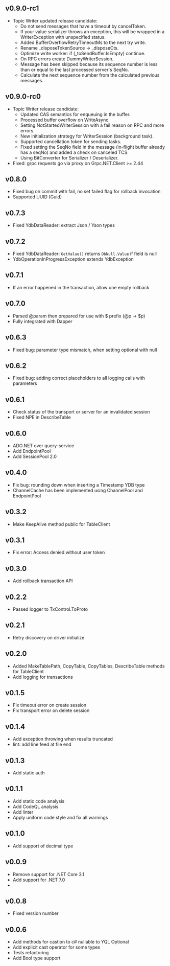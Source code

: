 ## v0.9.0-rc1
- Topic Writer updated release candidate:
  * Do not send messages that have a timeout by cancelToken.
  * If your value serializer throws an exception, this will be wrapped in a WriterException with unspecified status.
  * Added BufferOverflowRetryTimeoutMs to the next try write.
  * Rename _disposeTokenSource -> _disposeCts.
  * Optimize write worker: if (_toSendBuffer.IsEmpty) continue.
  * On RPC errors create DummyWriterSession.
  * Message has been skipped because its sequence number is less than or equal to the last processed server's SeqNo.
  * Calculate the next sequence number from the calculated previous messages.

## v0.9.0-rc0
- Topic Writer release candidate:
  * Updated CAS semantics for enqueuing in the buffer.
  * Processed buffer overflow on WriteAsync.
  * Setting NotStartedWriterSession with a fail reason on RPC and more errors.
  * New initialization strategy for WriterSession (background task).
  * Supported cancellation token for sending tasks.
  * Fixed setting the SeqNo field in the message (in-flight buffer already has a seqNo) and added a check on canceled TCS.
  * Using BitConverter for Serializer / Deserializer.
- Fixed: grpc requests go via proxy on Grpc.NET.Client >= 2.44 

## v0.8.0
- Fixed bug on commit with fail, no set failed flag for rollback invocation 
- Supported UUID (Guid)

## v0.7.3
- Fixed YdbDataReader: extract Json / Yson types

## v0.7.2
- Fixed YdbDataReader: `GetValue()` returns `DbNull.Value` if field is null
- YdbOperationInProgressException extends YdbException

## v0.7.1
- If an error happened in the transaction, allow one empty rollback

## v0.7.0
- Parsed @param then prepared for use with $ prefix (@p -> $p)
- Fully integrated with Dapper

## v0.6.3
- Fixed bug: parameter type mismatch, when setting optional with null

## v0.6.2
- Fixed bug: adding correct placeholders to all logging calls with parameters

## v0.6.1
- Check status of the transport or server for an invalidated session
- Fixed NPE in DescribeTable

## v0.6.0
- ADO.NET over query-service
- Add EndpointPool
- Add SessionPool 2.0

## v0.4.0
- Fix bug: rounding down when inserting a Timestamp YDB type
- ChannelCache has been implemented using ChannelPool and EndpointPool

## v0.3.2
- Make KeepAlive method public for TableClient

## v0.3.1
- Fix error: Access denied without user token

## v0.3.0
- Add rollback transaction API

## v0.2.2
- Passed logger to TxControl.ToProto

## v0.2.1
- Retry discovery on driver initialize

## v0.2.0
- Added MakeTablePath, CopyTable, CopyTables, DescribeTable methods for TableClient
- Add logging for transactions

## v0.1.5
- Fix timeout error on create session
- Fix transport error on delete session

## v0.1.4
- Add exception throwing when results truncated
- lint: add line feed at file end

## v0.1.3
- Add static auth
## v0.1.1
- Add static code analysis
- Add CodeQL analysis
- Add linter
- Apply uniform code style and fix all warnings
## v0.1.0
- Add support of decimal type
## v0.0.9
- Remove support for .NET Core 3.1
- Add support for .NET 7.0
- 
## v0.0.8
- Fixed version number

## v0.0.6
- Add methods for castion to c# nullable to YQL Optional 
- Add explicit cast operator for some types
- Tests refactoring
- Add Bool type support
